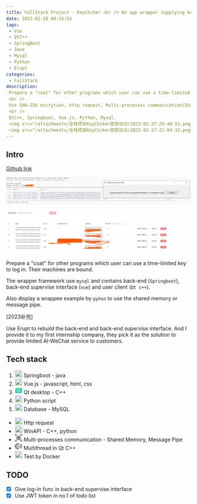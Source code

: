 ```yaml
---
title: FullStack Project - KeyChcker <br /> An app wrapper supplying key access with time and machine limited and communication between wrapper and wrappee.
date: 2023-02-28 00:33:53
tags:
 - Vue
 - QtC++
 - SpringBoot
 - Java
 - Mysql
 - Python
 - Erupt
categories:
 - FullStack
description: 
 Prepare a "coat" for other programs which user can use a time-limited key to log in. User's machine is bound. Supervisor have has his own interface.
 <br />
 Use SHA-256 encrytion, http request, Multi-processes communication(Shared Memory, Message Pipe), Multithread, WinAPI.
 <br />
 QtC++, Springboot, Vue.js, Python, Mysql.
 <img src="/attachments/全栈项目KeyChcker密钥访问/2023-02-27-20-49-51.png" >
 <img src="/attachments/全栈项目KeyChcker密钥访问/2023-02-27-21-04-32.png" >
---
```



## Intro

[Github link](https://github.com/DuGuYifei/KeyChecker)

![](/attachments/全栈项目KeyChcker密钥访问/2023-02-27-20-49-51.png)

![](/attachments/全栈项目KeyChcker密钥访问/2023-02-27-21-04-32.png)

Prepare a "coat" for other programs which user can use a time-limited key to log in. Their machines are bound.

The wrapper framework use `mysql` and contains back-end (`Springboot`), back-end supervise interface (`vue`) and user client (`Qt c++`).

Also display a wrappee example by `pyhon` to use the shared memory or message pipe.

[2023补充]

Use Erupt to rebuild the back-end and back-end supervise interface. And I provide it to my first internship company, they pick it as the solution to provide limited AI-WeChat service to customers.

## Tech stack
1. <img src="https://user-images.githubusercontent.com/25181517/183891303-41f257f8-6b3d-487c-aa56-c497b880d0fb.png"  width="20" height="20"> Springboot - java
2. <img src="https://user-images.githubusercontent.com/25181517/117448124-a2da9800-af3e-11eb-85d2-bd1b69b65603.png"  width="20" height="20"> Vue.js - javascript, html, css
3. <img src="/attachments/全栈项目KeyChcker密钥访问/qt.png"  width="20" height="20"> Qt desktop - C++
5. <img src="https://user-images.githubusercontent.com/25181517/183423507-c056a6f9-1ba8-4312-a350-19bcbc5a8697.png"  width="20" height="20"> Python script
6. <img src="https://user-images.githubusercontent.com/25181517/183896128-ec99105a-ec1a-4d85-b08b-1aa1620b2046.png"  width="20" height="20"> Database - MySQL


* <img src="https://user-images.githubusercontent.com/25181517/192107854-765620d7-f909-4953-a6da-36e1ef69eea6.png"  width="20" height="20"> Http request
* <img src="https://user-images.githubusercontent.com/25181517/186884150-05e9ff6d-340e-4802-9533-2c3f02363ee3.png"  width="20" height="20"> WinAPI - C++, python
* <img src="/attachments/全栈项目KeyChcker密钥访问/multiprocess.png"  width="20" height="20"> Multi-processes communication - Shared Memory, Message Pipe
* <img src="/attachments/全栈项目KeyChcker密钥访问/multithread.png"  width="20" height="20"> Multithread in Qt C++
* <img src="https://user-images.githubusercontent.com/25181517/117207330-263ba280-adf4-11eb-9b97-0ac5b40bc3be.png"  width="20" height="20"> Test by Docker

## TODO
- [x] Give log-in func in back-end supervise interface
- [x] Use JWT token in no.1 of todo list
